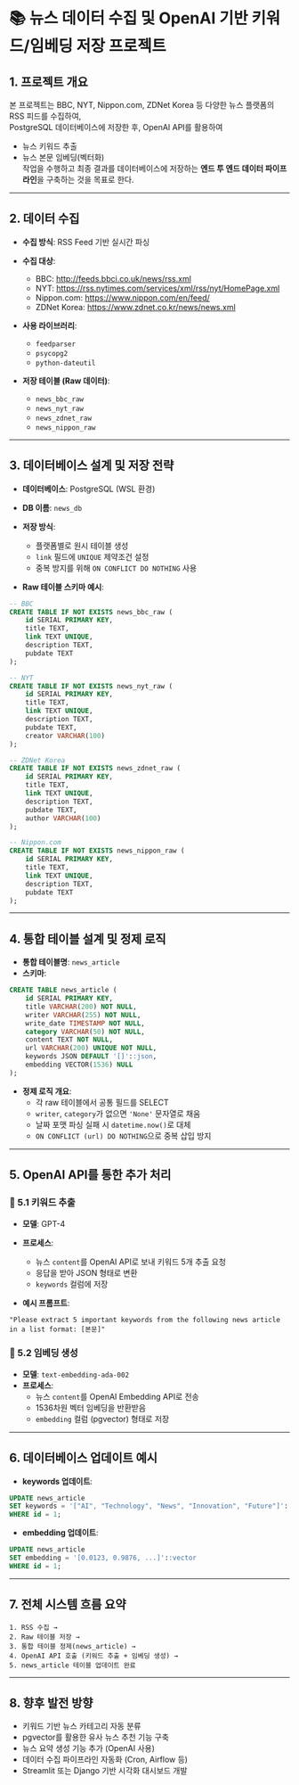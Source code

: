 # 📚 뉴스 데이터 수집 및 OpenAI 기반 키워드/임베딩 저장 프로젝트

## 1. 프로젝트 개요

본 프로젝트는 BBC, NYT, Nippon.com, ZDNet Korea 등 다양한 뉴스 플랫폼의 RSS 피드를 수집하여,  
PostgreSQL 데이터베이스에 저장한 후, OpenAI API를 활용하여  
- 뉴스 키워드 추출
- 뉴스 본문 임베딩(벡터화)  
작업을 수행하고 최종 결과를 데이터베이스에 저장하는 **엔드 투 엔드 데이터 파이프라인**을 구축하는 것을 목표로 한다.

---

## 2. 데이터 수집

- **수집 방식**: RSS Feed 기반 실시간 파싱
- **수집 대상**:
  - BBC: http://feeds.bbci.co.uk/news/rss.xml
  - NYT: https://rss.nytimes.com/services/xml/rss/nyt/HomePage.xml
  - Nippon.com: https://www.nippon.com/en/feed/
  - ZDNet Korea: https://www.zdnet.co.kr/news/news.xml
- **사용 라이브러리**:
  - `feedparser`
  - `psycopg2`
  - `python-dateutil`

- **저장 테이블 (Raw 데이터)**:
  - `news_bbc_raw`
  - `news_nyt_raw`
  - `news_zdnet_raw`
  - `news_nippon_raw`

---

## 3. 데이터베이스 설계 및 저장 전략

- **데이터베이스**: PostgreSQL (WSL 환경)
- **DB 이름**: `news_db`
- **저장 방식**:
  - 플랫폼별로 원시 테이블 생성
  - `link` 필드에 `UNIQUE` 제약조건 설정
  - 중복 방지를 위해 `ON CONFLICT DO NOTHING` 사용

- **Raw 테이블 스키마 예시**:

```sql
-- BBC
CREATE TABLE IF NOT EXISTS news_bbc_raw (
    id SERIAL PRIMARY KEY,
    title TEXT,
    link TEXT UNIQUE,
    description TEXT,
    pubdate TEXT
);

-- NYT
CREATE TABLE IF NOT EXISTS news_nyt_raw (
    id SERIAL PRIMARY KEY,
    title TEXT,
    link TEXT UNIQUE,
    description TEXT,
    pubdate TEXT,
    creator VARCHAR(100)
);

-- ZDNet Korea
CREATE TABLE IF NOT EXISTS news_zdnet_raw (
    id SERIAL PRIMARY KEY,
    title TEXT,
    link TEXT UNIQUE,
    description TEXT,
    pubdate TEXT,
    author VARCHAR(100)
);

-- Nippon.com
CREATE TABLE IF NOT EXISTS news_nippon_raw (
    id SERIAL PRIMARY KEY,
    title TEXT,
    link TEXT UNIQUE,
    description TEXT,
    pubdate TEXT
);
```

---

## 4. 통합 테이블 설계 및 정제 로직

- **통합 테이블명**: `news_article`
- **스키마**:

```sql
CREATE TABLE news_article (
    id SERIAL PRIMARY KEY,
    title VARCHAR(200) NOT NULL,
    writer VARCHAR(255) NOT NULL,
    write_date TIMESTAMP NOT NULL,
    category VARCHAR(50) NOT NULL,
    content TEXT NOT NULL,
    url VARCHAR(200) UNIQUE NOT NULL,
    keywords JSON DEFAULT '[]'::json,
    embedding VECTOR(1536) NULL
);
```

- **정제 로직 개요**:
  - 각 raw 테이블에서 공통 필드를 SELECT
  - `writer`, `category`가 없으면 `'None'` 문자열로 채움
  - 날짜 포맷 파싱 실패 시 `datetime.now()`로 대체
  - `ON CONFLICT (url) DO NOTHING`으로 중복 삽입 방지

---

## 5. OpenAI API를 통한 추가 처리

### 🔹 5.1 키워드 추출

- **모델**: GPT-4
- **프로세스**:
  - 뉴스 `content`를 OpenAI API로 보내 키워드 5개 추출 요청
  - 응답을 받아 JSON 형태로 변환
  - `keywords` 컬럼에 저장

- **예시 프롬프트**:

```text
"Please extract 5 important keywords from the following news article in a list format: [본문]"
```

### 🔹 5.2 임베딩 생성

- **모델**: `text-embedding-ada-002`
- **프로세스**:
  - 뉴스 `content`를 OpenAI Embedding API로 전송
  - 1536차원 벡터 임베딩을 반환받음
  - `embedding` 컬럼 (pgvector) 형태로 저장

---

## 6. 데이터베이스 업데이트 예시

- **keywords 업데이트**:

```sql
UPDATE news_article
SET keywords = '["AI", "Technology", "News", "Innovation", "Future"]'::json
WHERE id = 1;
```

- **embedding 업데이트**:

```sql
UPDATE news_article
SET embedding = '[0.0123, 0.9876, ...]'::vector
WHERE id = 1;
```

---

## 7. 전체 시스템 흐름 요약

```plaintext
1. RSS 수집 → 
2. Raw 테이블 저장 → 
3. 통합 테이블 정제(news_article) → 
4. OpenAI API 호출 (키워드 추출 + 임베딩 생성) → 
5. news_article 테이블 업데이트 완료
```

---

## 8. 향후 발전 방향

- 키워드 기반 뉴스 카테고리 자동 분류
- pgvector를 활용한 유사 뉴스 추천 기능 구축
- 뉴스 요약 생성 기능 추가 (OpenAI 사용)
- 데이터 수집 파이프라인 자동화 (Cron, Airflow 등)
- Streamlit 또는 Django 기반 시각화 대시보드 개발